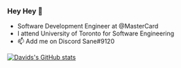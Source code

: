 ### Hey Hey 👋

- Software Development Engineer at @MasterCard
- I attend University of Toronto for Software Engineering
- 📫 Add me on Discord Sane#9120

[![Davids's GitHub stats](https://github-readme-stats.vercel.app/api?username=davepetrov)](https://github.com/anuraghazra/github-readme-stats)
